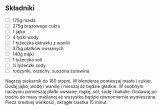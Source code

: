 ## Składniki

* [ ] 175g masła
* [ ] 275g brązowego cukru
* [ ] 1 jajko
* [ ] 4 łyżki wody
* [ ] 1 łyżeczka ektraktu z wanilii
* [ ] 375g płatków owsianych
* [ ] 140g mąki
* [ ] 1 łyżeczka soli
* [ ] ½ łyżeczki sody
* [ ] rodzynki, orzechy, suszona żurawina

Nagrzej piekarnik do 180 stopni.
W blenderze pomieszaj masło i cukier. Dodaj jajko, wodę i wanilię i mieszaj aż będzie gładkie.
W osobnym naczyniu pomieszaj płatki owsiane, mąkę, sól, sodę i bakalie.
Dodawaj po trochu do masy maślanej aż wszystko będzie równomiernie wymieszane.
Piecz średniej wielkości, okrągłe ciastka 15 minut.
